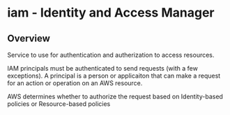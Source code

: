# iam - Identity and Access Manager

## Overview

Service to use for authentication and autherization to access resources.

IAM principals must be authenticated to send requests (with a few exceptions). A principal is a person or applicaiton that can make a request for an action or operation on an AWS resource.

AWS determines whether to authorize the request based on Identity-based policies or Resource-based policies